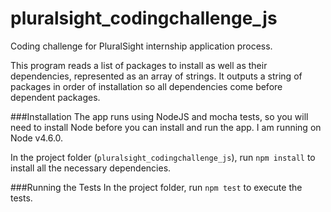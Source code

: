 # pluralsight_codingchallenge_js
Coding challenge for PluralSight internship application process.

This program reads a list of packages to install as well as their dependencies, represented as an array of strings. It outputs a string of packages in order of installation so all dependencies come before dependent packages.

###Installation
The app runs using NodeJS and mocha tests, so you will need to install Node before you can install and run the app. I am running on Node v4.6.0. 

In the project folder (`pluralsight_codingchallenge_js`), run `npm install` to install all the necessary dependencies.

###Running the Tests
In the project folder, run `npm test` to execute the tests.
